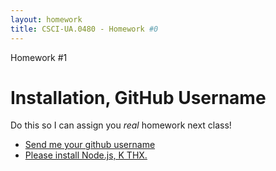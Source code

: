```yaml
---
layout: homework
title: CSCI-UA.0480 - Homework #0
---
```


<div class="panel panel-default">
	<div class="panel-heading">Homework #1</div>
	<div class="panel-body" markdown="block">

# Installation, GitHub Username

Do this so I can assign you _real_ homework next class!

* [Send me your github username](https://docs.google.com/a/nyu.edu/forms/d/e/1FAIpQLScN3qcI_P8BQl6aBbK_-OqIEwdI-qCuwfm_jIrm7IF0o-bi_Q/viewform)
* [Please install Node.js, K THX.](../slides/01/intro.html#/24)
</div>

</div>



